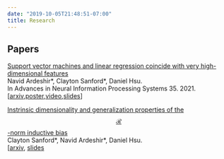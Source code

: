 ```yaml
---
date: "2019-10-05T21:48:51-07:00"
title: Research
---
```


<!--
## Research
My main research interests lie in understanding generalization properties of overparameterized models using tools from applied probability, and information theory. Lately, I've been focusing on mean field description of wide neural networks and generalization capabilities of wide networks in various regimes. 
-->

## Papers

[Support vector machines and linear regression coincide with very high-dimensional features](https://papers.nips.cc/paper/2021/file/26d4b4313a7e5828856bc0791fca39a2-Paper.pdf) \
Navid Ardeshir\*, Clayton Sanford\*, Daniel Hsu. \
In Advances in Neural Information Processing Systems 35. 2021. \
[[arxiv](https://arxiv.org/abs/2105.14084),[poster](/files/SVM_NeurIPS.pdf),[video](https://slideslive.com/38968209),[slides](/files/SVM=OLS.pdf)]

[Instrinsic dimensionality and generalization properties of the $$\mathcal{R}$$-norm inductive bias](https://arxiv.org/pdf/2206.05317.pdf) \
Clayton Sanford\*, Navid Ardeshir\*, Daniel Hsu. \
[[arxiv](https://arxiv.org/pdf/2206.05317.pdf), [slides](/files/R-norm.pdf)
